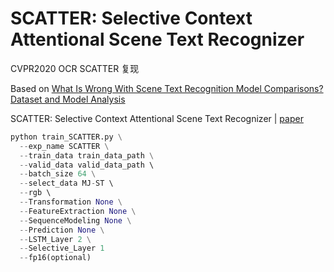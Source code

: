 # SCATTER: Selective Context Attentional Scene Text Recognizer

CVPR2020 OCR SCATTER 复现

Based on [What Is Wrong With Scene Text Recognition Model Comparisons? Dataset and Model Analysis](https://arxiv.org/abs/1904.01906)

SCATTER: Selective Context Attentional Scene Text Recognizer | [paper](https://arxiv.org/abs/2003.11288)

```python
python train_SCATTER.py \
  --exp_name SCATTER \
  --train_data train_data_path \
  --valid_data valid_data_path \ 
  --batch_size 64 \
  --select_data MJ-ST \ 
  --rgb \ 
  --Transformation None \
  --FeatureExtraction None \
  --SequenceModeling None \
  --Prediction None \
  --LSTM_Layer 2 \
  --Selective_Layer 1
  --fp16(optional)
```
